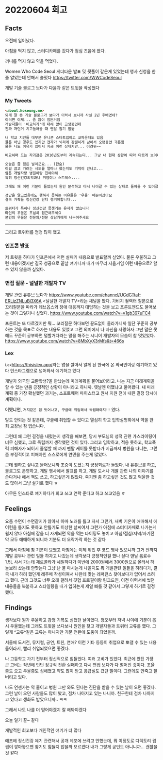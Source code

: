 # 20220604 회고

## Facts

오전에 일어났다.

아침을 먹지 않고, 스터디카페를 갔다가 점심 즈음에 왔다.

끼니를 먹지 않고 약을 먹었다.

Women Who Code Seoul 게더타운 발표 및 뒷풀이 같은게 있었는데 행사 신청을 한 줄 알았는데 안해서 슬펐다
<https://twitter.com/WWCodeSeoul>

개발 기술 블로그 보다가 다음과 같은 트윗을 작성했다

### My Tweets

```md
<about.hoseung.me>
되게 잘 쓴 기술 블로그가 보다가 이력서 보니까 사실 2년 후배였네?
이러면 이제... 좀 많이 힘든거임
개발자들이 '비교하기'에 대해 많이 고생중인데
진짜 저런거 치고들어올 때 멘탈 잡기 힘듦
```

```md
내 학교 지인들 대부분 유니콘 스타트업이고 코파운더도 있음
물론 아닌 경우도 있지만 전자가 뇌리에 강렬하게 남아서 오랫동안 괴롭힘
물론 나도 이유가 있어서 지금 이런 상태지만... 어려워~~

비교하며 드는 자괴감은 2016년도부터 계속되는디... 그냥 내 현재 상황에 따라 다르게 보이나보다
```

```md
오늘은 좀 힘든 날이군요... (한숨)
이걸 끊고 가려는 시도를 얼마나 했는지도 기억이 안나고...
암튼 개발자랑 병원이랑 친해야해
특히 정신건강의학과나 위염이나 스트레스....
```

```md
그래도 왜 이런 기분이 들었는지 원인 분석하고 다시 나아갈 수 있는 상태로 돌아올 수 있어졌으니까 옛날보단 훨씬 나아진거지 뭐
```

```md
정답을 알고있음에도 행하지 못하는 이유들은 '우울' 때문이잖아요
결국 가좍들 정신건강 단디 챙겨야합니다...
```

```md
트위터가 특히나 정신건강 못챙기는 유저가 많습니다
타인의 우울은 조심히 접근해주세요
본인의 우울은 전문의/전문 상담가에게 나누어주세요
```

---

그리고 트위터를 엄청 많이 했고

### 인프콘 발표

저 트윗을 하다가 인프콘에서 저런 실패기 내용으로 발표할까 싶었다.
물론 우울하고 그런 내용이겠지만 결국 성공으로 끝날 얘기니까 내가 마무리 지을거임 이런 내용으로? 할 수 있지 않을까 싶었다.

### 면접 질문 - 널널한 개발자 TV

개발 관련 유튜브 보다가 <https://www.youtube.com/channel/UCdGTtaI-ERLjzZNLuBj3X6A> <널널한 개발자 TV>라는 채널을 봤다.
가비지 컬렉터 질문으로 꼬리질문을 따라가 데브옵스와 장애 대응까지 대답하는 것을 보고 프론트엔드도 물어보는 것이 그렇거니 싶었다.
<https://www.youtube.com/watch?v=v1gb397uFC4>

프론트는 또 다르겠지만 뭐... 꼬리질문 하다보면 끝도없이 올라가니까 일단 꾸준히 공부하는 것을 목표로 하자는 내용도 있었고
그런 의미에서 나 자신을 사랑하자 그딴 말은 못해도 꾸준히 공부하면 덜할거다라는 말을 해주는 시니어 개발자의 모습이 참 멋있었다.
<https://www.youtube.com/watch?v=8MbXyX3rMfs&t=466s>

### Lex

`Lex`<https://thisislex.app/>라는 앱을 깔아서 알게 된 한국에 온 외국인이랑 얘기하고 있다
인스타그램으로 넘어와서 얘기하고 있다

개발자 외국인 교환학생?을 만났는데 미래계획을 물어보더라고.
나는 지금 미래계획을 할 수 있는 만큼 긍정적인 상황이 아니라고 하니까.
옛날엔 어땠냐고 물어봤다.
내 미래계획 중 가장 확실했던 과거는, 소프트웨어 마이스터고 원서 지원 전에 내린 결정 당시에 계획이다.

어땠냐면, `거지같은 집 벗어나고, 구글에 취업해서 독립해야지!!` 였다.

말도 안되는 것 같은데, 구글에 취업할 수 있다고 열심히 학교 입학설명회에서 약을 판 최 교장님 참 밉습니다.

그런데 왜 그런 결정을 내렸는지 생각을 해보면, 당시 부모님의 성적 관련 가스라이팅이 너무 심했고, 그로 독립까지 생각했던 것이 있다.
그리고 입학하고, 적응 못하고, 학교폭력 피해자가 되어서 졸업할 때 까지 멘탈 케어를 못받다가 지금까지 병원을 다니는, 그런 좀 부정적이고 피해자인 스스로에게 연민을 주는게 많았다.

근데 뭘하고 싶냐고 물어보니까 조증이 도졌는지 긍정회로가 돌았다.
내 유튜브를 하고, 블로그도 운영하고, 개발 행사에서 발표를 하고, 개발 도서나 개발 관련 나의 이야기를 쓴다거나 해서 책도 쓰고, 하고싶은게 많았다.
죽기엔 좀 하고싶은 것도 많고 억울한 것도 많아서 그냥 살기로 했다 ㅎ

아무튼 인스타로 얘기하다가 회고 쓰고 연락 준다고 하고 쓰고있음 ㅎ

## Feelings

요즘 수면이 수면같지가 않아서 아마 노래를 틀고 자서 그런가, 새벽 기온이 애매해서 에어컨을 틀지도 못하고 안틀기도 이상한 날씨여서 그런가
아침에 스터디카페로 나가는게 쉽지 않다
아침에 잠을 더 자게되면 약을 먹는 타이밍도 놓치고 아침/점심/저녁/자기전 약 모두 애매하게 되니까 기분도 더 오락가락 하는 것 같다

그래서 아침에 참 기분이 묘했고 아침에는 이제 위민 후 코드 행사 있으니까 그거 전까지 개발 공부나 관련 일들 하자고 나갔는데 생각보다 긍정적인걸 했나 싶다
맨날 음료수 1.5L 사서 가는데 제로콜라가 세일하다가 이번에 2000원에서 3000원으로 올라서 하늘보리 샀는데 안맞는다 그냥 난 물 마시는게 나을지도
뭐 개발관련 일들을 하려다가, 결국 내가 하려 했던게 레주메 작성이여서 나한테 맞는 레퍼런스 찾아보다가 없어서 쓰려고 했다.
근데 그것도 너무 오래 걸려서 깃헙 프로필이랑 링크드인, 이전 이력서에 썼던 내용들을 복붙하고 스타일링을 내가 입히는게 제일 빠를 것 같아서 그렇게 하기로 결정했다.

## Findings

생각보다 뭔가 우울하고 감정 기복도 심했던 날이었다.
정오부터 저녁 사이에 기분이 몹시 우울했는데 그래도 트윗을 쓰다보니 원인을 찾고 개발자들과 트위터 교류를 했다.
그렇게 ^교류^같은 교류는 아니지만 기분 전환에 도움이 되었을까.

서울에 도서전, 뮤지컬, 공연, 트친, 연애? 이런 기타 등등이 취업으로 뽀갤 수 있는 내용들이라서, 빨리 취업되었으면 좋겠다.

나 고등학교 가기 전부터 정신적으로 힘들었다.
여러 고비가 있었다.
최근에 왔던 가장 큰 고비는 작년에 인턴 정규직 전환 실패하고 다시 면접 보다가 다 떨어진 것이다.
조울증도 오고 우울증도 심해졌고 약도 많이 받고 응급실도 갔단 말이다. 그런데도 안죽고 잘 버티고 있다.

나도 언젠가는 약 줄이고 병원 그만 와도 된다는 진단을 받을 수 있는 날이 오면 좋겠다. 그런 날이 오던 사람들도 많이 봤고, 점차 나아지고 있는 나니까.
친구한테 점차 나아지고 있다고 생화도 받았으니까.. ㅋㅋ

그래서 나도 나를 더 믿어야겠지 잘 해봐야겠다

오늘 일기 끝~ 같다

개발적인 회고보다 개인적인 얘기가 더 많다

애초에 정신건강 얘기 관련해서 공개 레포에 쓰려고 안했는데, 뭐 이정도로 디렉토리 겹겹이 쌓아놓으면 찾기도 힘들지 않을까
모르겠다 내가 그렇게 공인도 아니니까... 괜찮을 것 같다
